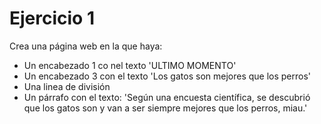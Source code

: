 # Ejercicio 1

Crea una página web en la que haya:

- Un encabezado 1 co nel texto 'ULTIMO MOMENTO'
- Un encabezado 3 con el texto 'Los gatos son mejores que los perros'
- Una linea de división
- Un párrafo con el texto: 'Según una encuesta científica, se descubrió que los gatos son y van a ser siempre mejores que los perros, miau.'